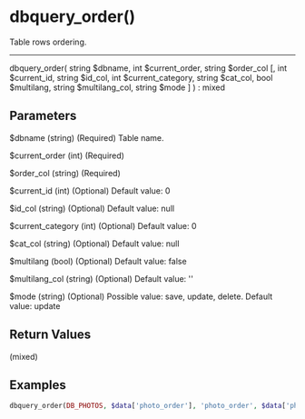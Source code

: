 # dbquery_order()

Table rows ordering.

---

dbquery_order( string $dbname, int $current_order, string $order_col [, int $current_id, string $id_col, int $current_category, string $cat_col, bool $multilang, string $multilang_col, string $mode ] ) : mixed

## Parameters

$dbname (string) (Required) Table name.

$current_order (int) (Required)

$order_col (string) (Required)

$current_id (int) (Optional) Default value: 0

$id_col (string) (Optional) Default value: null

$current_category (int) (Optional) Default value: 0

$cat_col (string) (Optional) Default value: null

$multilang (bool) (Optional) Default value: false

$multilang_col (string) (Optional) Default value: ''

$mode (string) (Optional) Possible value: save, update, delete. Default value: update

## Return Values

(mixed)

## Examples

```php
dbquery_order(DB_PHOTOS, $data['photo_order'], 'photo_order', $data['photo_id'], 'photo_id', NULL, NULL, FALSE, '', 'update');
```
